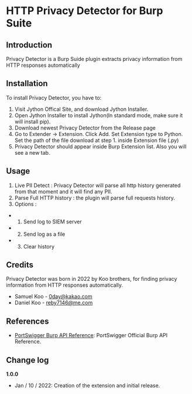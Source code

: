 # HTTP Privacy Detector for Burp Suite

## Introduction

Privacy Detector is a Burp Suide plugin extracts privacy information from HTTP responses automatically

## Installation

To install Privacy Detector, you have to:

1. Visit Jython Offical Site, and download Jython Installer.
2. Open Jython Installer to install Jython(In standard mode, make sure it will install pip). 
3. Download newest Privacy Detector from the Release page
4. Go to Extender -> Extension. Click Add. Set Extension type to Python. Set the path of the file download at step 1.
   inside Extension file (.py)
5. Privacy Detector should appear inside Burp Extension list. Also you will see a new tab.

## Usage

1. Live PII Detect : Privacy Detector will parse all http history generated from that moment and it will find any PII.
2. Parse Full HTTP history : the plugin will parse full requests history.
3. Options : 
- 1) Send log to SIEM server
- 2) Send log as a file
- 3) Clear history

## Credits

Privacy Detector was born in 2022 by Koo brothers, for finding privacy information from HTTP responses automatically.
- Samuel Koo - 0day@kakao.com 
- Daniel Koo - reby7146@me.com

## References

- [PortSwigger Burp API Reference](https://portswigger.net/burp/extender/api/burp/package-summary.html): PortSwigger Official Burp API Reference.

## Change log

**1.0.0**

* Jan / 10 / 2022: Creation of the extension and initial release.

